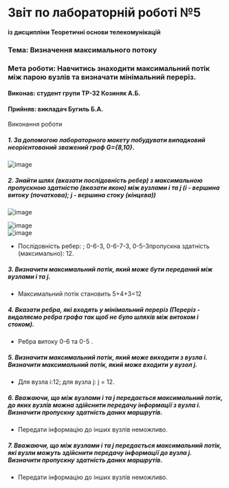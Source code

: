 # Звіт по лабораторній роботі №5
#### із дисципліни Теоретичні основи телекомунікацій
### Тема: Визначення максимального потоку
### Мета роботи: Навчитись знаходити максимальний потік між парою вузлів та визначати мінімальний переріз.
#### Виконав: студент групи ТР-32 Козиняк А.Б.
#### Прийняв: викладач Бугиль Б.А.

Виконання роботи
##### 1. За допомогою лабораторного макету побудувати випадковий неорієнтований зважений граф G={8,10}.
![image](https://user-images.githubusercontent.com/48200799/118981393-f60f0a80-b982-11eb-88a5-64c26a3de99e.png)


##### 2. Знайти шлях (вказати послідовність ребер) з максимальною пропускною здатністю (вказати якою) між вузлами i та j (i - вершина витоку (початкова); j - вершина стоку (кінцева))
![image](https://user-images.githubusercontent.com/48200799/118981337-e8598500-b982-11eb-88d2-cca6d75effeb.png)

![image](https://user-images.githubusercontent.com/48200799/118987106-a2072480-b988-11eb-9a9c-9c30016bd048.png)</br>
![image](https://user-images.githubusercontent.com/48200799/118987194-b5b28b00-b988-11eb-8e08-1909e5e0595f.png)</br>

* Послідовність ребер: ; 0-6-3, 0-6-7-3, 0-5-3пропускна здатність (максимально): 12.
##### 3. Визначити максимальний потік, який може бути переданий між вузлами i та j.
* Максимальний потік становить 5+4+3=12 

##### 4. Вказати ребра, які входять у мінімальний переріз (Переріз - видаляємо ребра графа так щоб не було шляхів між витоком і стоком).
* Ребра витоку 0-6 та 0-5 . 
 
##### 5. Визначити максимальний потік, який може виходити з вузла i. Визначити максимальний потік, який може входити у вузол j.
* Для вузла і:12; для вузла j: j = 12.


##### 6. Вважаючи, що між вузлами i та j передається максимальний потік, до яких вузлів можна здійснити передачу інформації з вузла і. Визначити пропускну здатність даних маршрутів.
* Передати інформацію до інших вузлів неможливо.

##### 7. Вважаючи, що між вузлами i та j передається максимальний потік, які вузли можуть здійснити передачу інформації до вузла j. Визначити пропускну здатність даних маршрутів.
* Передати інформацію до інших вузлів неможливо.



















